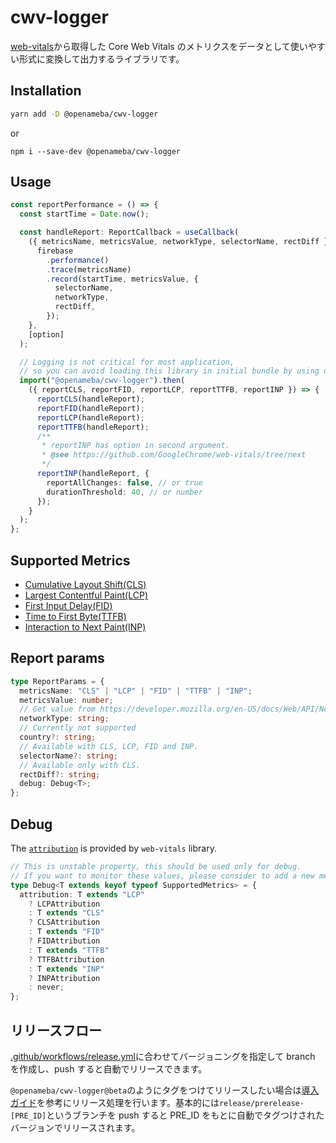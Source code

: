 # cwv-logger

[web-vitals](https://github.com/GoogleChrome/web-vitals/tree/next)から取得した Core Web Vitals のメトリクスをデータとして使いやすい形式に変換して出力するライブラリです。

## Installation

```sh
yarn add -D @openameba/cwv-logger
```

or

```
npm i --save-dev @openameba/cwv-logger
```

## Usage

```ts
const reportPerformance = () => {
  const startTime = Date.now();

  const handleReport: ReportCallback = useCallback(
    ({ metricsName, metricsValue, networkType, selectorName, rectDiff }) => {
      firebase
        .performance()
        .trace(metricsName)
        .record(startTime, metricsValue, {
          selectorName,
          networkType,
          rectDiff,
        });
    },
    [option]
  );

  // Logging is not critical for most application,
  // so you can avoid loading this library in initial bundle by using dynamic import.
  import("@openameba/cwv-logger").then(
    ({ reportCLS, reportFID, reportLCP, reportTTFB, reportINP }) => {
      reportCLS(handleReport);
      reportFID(handleReport);
      reportLCP(handleReport);
      reportTTFB(handleReport);
      /**
       * reportINP has option in second argument.
       * @see https://github.com/GoogleChrome/web-vitals/tree/next
       */
      reportINP(handleReport, {
        reportAllChanges: false, // or true
        durationThreshold: 40, // or number
      });
    }
  );
};
```

## Supported Metrics

- [Cumulative Layout Shift(CLS)](https://web.dev/cls/)
- [Largest Contentful Paint(LCP)](https://web.dev/lcp/)
- [First Input Delay(FID)](https://web.dev/fid/)
- [Time to First Byte(TTFB)](https://web.dev/ttfb/)
- [Interaction to Next Paint(INP)](https://web.dev/inp/)

## Report params

```ts
type ReportParams = {
  metricsName: "CLS" | "LCP" | "FID" | "TTFB" | "INP";
  metricsValue: number;
  // Get value from https://developer.mozilla.org/en-US/docs/Web/API/NetworkInformation/effectiveType.
  networkType: string;
  // Currently not supported
  country?: string;
  // Available with CLS, LCP, FID and INP.
  selectorName?: string;
  // Available only with CLS.
  rectDiff?: string;
  debug: Debug<T>;
};
```

## Debug

The [`attribution`](https://github.com/GoogleChrome/web-vitals/tree/main#metricwithattribution) is provided by `web-vitals` library.

```ts
// This is unstable property, this should be used only for debug.
// If you want to monitor these values, please consider to add a new metric to the `ReportParams` as stable property.
type Debug<T extends keyof typeof SupportedMetrics> = {
  attribution: T extends "LCP"
    ? LCPAttribution
    : T extends "CLS"
    ? CLSAttribution
    : T extends "FID"
    ? FIDAttribution
    : T extends "TTFB"
    ? TTFBAttribution
    : T extends "INP"
    ? INPAttribution
    : never;
};
```

## リリースフロー

[.github/workflows/release.yml](https://github.com/openameba/cwv-logger/blob/main/.github/workflows/release.yml)に合わせてバージョニングを指定して branch を作成し、push すると自動でリリースできます。

`@openameba/cwv-logger@beta`のようにタグをつけてリリースしたい場合は[導入ガイド](https://github.com/openameba/cwv-logger/pull/8)を参考にリリース処理を行います。基本的には`release/prerelease-[PRE_ID]`というブランチを push すると PRE_ID をもとに自動でタグつけされたバージョンでリリースされます。
